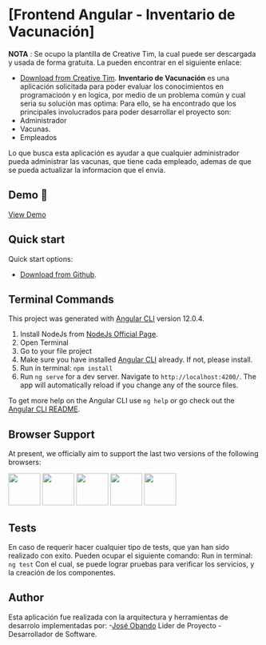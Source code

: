 # [Frontend Angular  - Inventario de Vacunación]

**NOTA** : Se ocupo la plantilla de Creative Tim, la cual puede ser descargada y usada de forma gratuita.
La pueden encontrar en el siguiente enlace:
- [Download from Creative Tim](https://www.creative-tim.com/product/material-dashboard-angular2).
**Inventario de Vacunación** es una aplicación solicitada para poder evaluar los conocimientos en programacioón y en logica, por medio de un problema común y cual seria su solución mas optima:
Para ello, se ha encontrado que los principales involucrados para poder desarrollar el proyecto son:
- Administrador
- Vacunas.
- Empleados

Lo que busca esta aplicación es ayudar a que cualquier administrador pueda administrar las vacunas, que tiene cada empleado, ademas de que se pueda actualizar la informacion que el envia. 
## Demo 🚀

[View Demo](https://vacuna-ng.vercel.app/)

## Quick start

Quick start options:

- [Download from Github](https://github.com/joseobando0001/Vacuna-NG.git).

## Terminal Commands

This project was generated with [Angular CLI](https://github.com/angular/angular-cli) version 12.0.4.

1. Install NodeJs from [NodeJs Official Page](https://nodejs.org/en).
2. Open Terminal
3. Go to your file project
4. Make sure you have installed [Angular CLI](https://github.com/angular/angular-cli) already. If not, please install.
5. Run in terminal: ```npm install```
6. Run `ng serve` for a dev server. Navigate to `http://localhost:4200/`. The app will automatically reload if you change any of the source files.

To get more help on the Angular CLI use `ng help` or go check out the [Angular CLI README](https://github.com/angular/angular-cli/blob/master/README.md).


## Browser Support

At present, we officially aim to support the last two versions of the following browsers:

<img src="https://s3.amazonaws.com/creativetim_bucket/github/browser/chrome.png" width="64" height="64"> <img src="https://s3.amazonaws.com/creativetim_bucket/github/browser/firefox.png" width="64" height="64"> <img src="https://s3.amazonaws.com/creativetim_bucket/github/browser/edge.png" width="64" height="64"> <img src="https://s3.amazonaws.com/creativetim_bucket/github/browser/safari.png" width="64" height="64"> <img src="https://s3.amazonaws.com/creativetim_bucket/github/browser/opera.png" width="64" height="64">



## Tests

En caso de requerir hacer cualquier tipo de tests, que yan han sido realizado con exito.
Pueden ocupar el siguiente comando:
Run in terminal: ```ng test```
Con el cual, se puede lograr pruebas para verificar los servicios, y la creación de los componentes.

## Author

Esta aplicación fue realizada con la arquitectura y herramientas de desarrolo implementadas por:
-[José Obando](mailto:jose.obando_0001@hotmail.com) Lider de Proyecto - Desarrollador de Software.
